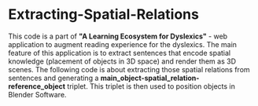 # **Extracting-Spatial-Relations**
This code is a part of **"A Learning Ecosystem for Dyslexics"** - web application to augment reading experience for the dyslexics. The main feature of this application is to extract sentences that encode spatial knowledge (placement of objects in 3D space) and render them as 3D scenes. The following code is about extracting those spatial relations from sentences and generating a **main_object-spatial_relation-reference_object** triplet. This triplet is then used to position objects in Blender Software.
